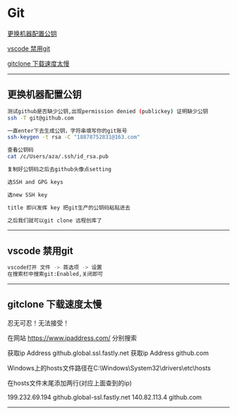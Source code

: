 # Git

[更换机器配置公钥](#tip-1)

[vscode 禁用git](#tip-2)

[gitclone 下载速度太慢](#tip-3)

---

## <a id="tip-1">更换机器配置公钥</a>

```bash
测试github是否缺少公钥,出现permission denied (publickey) 证明缺少公钥
ssh -T git@github.com

一直enter下去生成公钥，字符串填写你的git账号
ssh-keygen -t rsa -C "18878752831@163.com"

查看公钥码
cat /c/Users/aza/.ssh/id_rsa.pub

复制好公钥码之后去github头像点setting

选SSH and GPG keys

选new SSH key

title 即兴发挥 key 把git生产的公钥码粘贴进去

之后我们就可以git clone 远程创库了

```

---

## <a>vscode 禁用git</a>

```bash
vscode打开 文件 -> 首选项 -> 设置
在搜索栏中搜索git:Enabled,关闭即可
```

---

## <a id="tip-3">gitclone 下载速度太慢</a>

忍无可忍！无法接受！

在网站 https://www.ipaddress.com/ 分别搜索

获取ip Address
github.global.ssl.fastly.net
获取ip Address
github.com

Windows上的hosts文件路径在C:\Windows\System32\drivers\etc\hosts

在hosts文件末尾添加两行(对应上面查到的ip)

199.232.69.194 github.global-ssl.fastly.net
140.82.113.4 github.com

---







